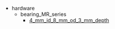 * hardware
  * bearing_MR_series
    * [4_mm_id_8_mm_od_3_mm_depth](hardware/bearing_MR_series/4_mm_id_8_mm_od_3_mm_depth)
